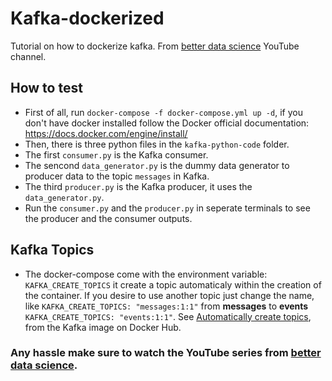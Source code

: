# Kafka-dockerized
Tutorial on how to dockerize kafka. From [better data science](https://www.youtube.com/watch?v=4xFZ_iTZLTs&list=PLQ5j-FTc2VhAY_PBg7FVkZsal50MCgp7Y) YouTube channel.

## How to test
- First of all, run `docker-compose -f docker-compose.yml up -d`, if you don't have docker installed follow the Docker official documentation: https://docs.docker.com/engine/install/
- Then, there is three python files in the `kafka-python-code` folder.
- The first `consumer.py` is the Kafka consumer.
- The sencond `data_generator.py` is the dummy data generator to producer data to the topic `messages` in Kafka.
- The third `producer.py` is the Kafka producer, it uses the `data_generator.py`.
- Run the `consumer.py` and the `producer.py` in seperate terminals to see the producer and the consumer outputs.

## Kafka Topics
- The docker-compose come with the environment variable: `KAFKA_CREATE_TOPICS` it create a topic automaticaly within the creation of the container. If you desire to use another topic just change the name, like `KAFKA_CREATE_TOPICS: "messages:1:1"` from **messages** to **events** `KAFKA_CREATE_TOPICS: "events:1:1"`. See [Automatically create topics](https://hub.docker.com/r/wurstmeister/kafka), from the Kafka image on Docker Hub.

### Any hassle make sure to watch the YouTube series from [better data science](https://www.youtube.com/watch?v=4xFZ_iTZLTs&list=PLQ5j-FTc2VhAY_PBg7FVkZsal50MCgp7Y). 